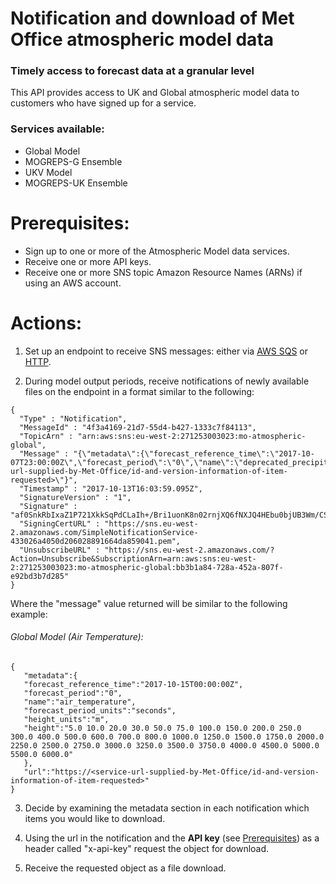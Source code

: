 # Notification and download of Met Office atmospheric model data
### Timely access to forecast data at a granular level
  This API provides access to UK and Global atmospheric model data to customers who have signed up for a service.

### Services available:

   - Global Model
   - MOGREPS-G Ensemble
   - UKV Model
   - MOGREPS-UK Ensemble

# Prerequisites:

  * Sign up to one or more of the Atmospheric Model data services.
  * Receive one or more API keys.
  * Receive one or more SNS topic Amazon Resource Names (ARNs) if using an AWS account.

# Actions:

   1. Set up an endpoint to receive SNS messages: either via [AWS SQS](aws-example/README.md) or [HTTP](http-endpoint-example/README.md).

   2. During model output periods, receive notifications of newly available files on the endpoint in a format similar to the following:
   ```
   {
     "Type" : "Notification",
     "MessageId" : "4f3a4169-21d7-55d4-b427-1333c7f84113",
     "TopicArn" : "arn:aws:sns:eu-west-2:271253003023:mo-atmospheric-global",
     "Message" : "{\"metadata\":{\"forecast_reference_time\":\"2017-10-07T23:00:00Z\",\"forecast_period\":\"0\",\"name\":\"deprecated_precipitation_rate\",\"forecast_period_units\":\"seconds\"},\"url\":\"https://<service-url-supplied-by-Met-Office/id-and-version-information-of-item-requested>\"}",
     "Timestamp" : "2017-10-13T16:03:59.095Z",
     "SignatureVersion" : "1",
     "Signature" : "af0SnkRbIxaZ1P721XkkSqPdCLaIh+/Bri1uonK8n02rnjXQ6fNXJQ4HEbu0bjUB3Wm/CSHAlLc2sVWU5aFFCYABr2UBQfsrutj07dR2OmcF6WX/MHaXodWApBFrXemqpOLJ6e+KRzfGfr+rKczlpLwc9d4CQgPhA5a1eVuKlKWhoLJNuwdxcjA5FhXT/ABx3pmd+GRJ6Zk5uh/2xxV7Kt+TZ7oom/mKIOGU0YV35ki3R+t52aKEXZ43m5J/6LF8G/o1pXeMl9BJWtgdtHA9luLfN1ryNs4TmkSQxFuWXrrHTAL2iYSyxzNKB+a0gg2DfLqS9shsxAqD2HWH4/spyg==",
     "SigningCertURL" : "https://sns.eu-west-2.amazonaws.com/SimpleNotificationService-433026a4050d206028891664da859041.pem",
     "UnsubscribeURL" : "https://sns.eu-west-2.amazonaws.com/?Action=Unsubscribe&SubscriptionArn=arn:aws:sns:eu-west-2:271253003023:mo-atmospheric-global:bb3b1a84-728a-452a-807f-e92bd3b7d285"
   }
   ```
   Where the "message" value returned will be similar to the following example:

###### Global Model (Air Temperature):
   ```
   {
      "metadata":{
      "forecast_reference_time":"2017-10-15T00:00:00Z",
      "forecast_period":"0",
      "name":"air_temperature",
      "forecast_period_units":"seconds",
      "height_units":"m",
      "height":"5.0 10.0 20.0 30.0 50.0 75.0 100.0 150.0 200.0 250.0 300.0 400.0 500.0 600.0 700.0 800.0 1000.0 1250.0 1500.0 1750.0 2000.0 2250.0 2500.0 2750.0 3000.0 3250.0 3500.0 3750.0 4000.0 4500.0 5000.0 5500.0 6000.0"
      },
      "url":"https://<service-url-supplied-by-Met-Office/id-and-version-information-of-item-requested>"
   }
```


   3.  Decide by examining the metadata section in each notification which items you would like to download.


   4.  Using the url in the notification and the **API key** (see [Prerequisites](#prerequisites)) as a header called "x-api-key" request the object for download.


   5.  Receive the requested object as a file download.
